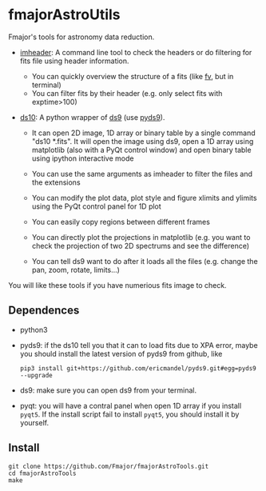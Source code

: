 fmajorAstroUtils
======================

Fmajor's tools for astronomy data reduction.

* [imheader](doc/imheader.rst): A command line tool to check the headers or do filtering for fits file using header information.
    * You can quickly overview the structure of a fits (like [fv](https://heasarc.gsfc.nasa.gov/ftools/fv/), but in terminal)
    * You can filter fits by their header (e.g. only select fits with exptime>100)
    
* [ds10](doc/ds10.rst): A python wrapper of [ds9](http://ds9.si.edu/site/Home.html) (use [pyds9](https://github.com/ericmandel/pyds9)).    

    * It can open 2D image, 1D array or binary table by a single command "ds10 \*.fits". It will open the image using ds9, open a 1D array using matplotlib (also with a PyQt control window) and open binary table using ipython interactive mode
    
    * You can use the same arguments as imheader to filter the files and the extensions
    
    * You can modify the plot data, plot style and figure xlimits and ylimits using the PyQt control panel for 1D plot
    
    * You can easily copy regions between different frames
    
    * You can directly plot the projections in matplotlib (e.g. you want to check the projection of two 2D spectrums and see the difference)
    
    * You can tell ds9 want to do after it loads all the files (e.g. change the pan, zoom, rotate, limits...)

You will like these tools if you have numerious fits image to check.

Dependences
-----------
* python3
* pyds9: if the ds10 tell you that it can to load fits due to XPA error, maybe you should install the latest version of pyds9 from github, like

    ``pip3 install git+https://github.com/ericmandel/pyds9.git#egg=pyds9 --upgrade``
* ds9: make sure you can open ds9 from your terminal.
* pyqt: you will have a contral panel when open 1D array if you install ``pyqt5``. If the install script fail to install ``pyqt5``, you should install it by yourself.

Install
-------
```
git clone https://github.com/Fmajor/fmajorAstroTools.git
cd fmajorAstroTools
make
